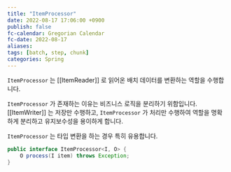 ```yaml
---
title: "ItemProcessor"
date: 2022-08-17 17:06:00 +0900
publish: false
fc-calendar: Gregorian Calendar
fc-date: 2022-08-17
aliases: 
tags: [batch, step, chunk]
categories: Spring
---
```


`ItemProcessor` 는 [[ItemReader]] 로 읽어온 배치 데이터를 변환하는 역할을 수행합니다.

`ItemProcessor` 가 존재하는 이유는 비즈니스 로직을 분리하기 위함입니다. [[ItemWriter]] 는 저장만 수행하고, `ItemProcessor` 가 처리만 수행하여 역할을 명확하게 분리하고 유지보수성을 용이하게 합니다.

`ItemProcessor` 는 타입 변환을 하는 경우 특히 유용합니다.

```java
public interface ItemProcessor<I, O> {
    O process(I item) throws Exception;
}
```
